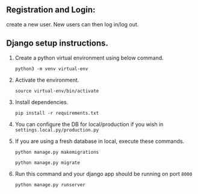 

## Registration and Login:
create a new user. New users can then log in/log out. 




## Django setup instructions.


1. Create a python virtual environment using below command.

   `python3 -m venv virtual-env`

2. Activate the environment.

   `source virtual-env/bin/activate`

3. Install dependencies.

   `pip install -r requirements.txt`

4. You can configure the DB for local/production if you wish in `settings.local.py/production.py`


5. If you are using a fresh database in local, execute these commands.

   `python manage.py makemigrations `

   `python manage.py migrate`

6. Run this command and your django app should be running on port `8000`

   `python manage.py runserver`


